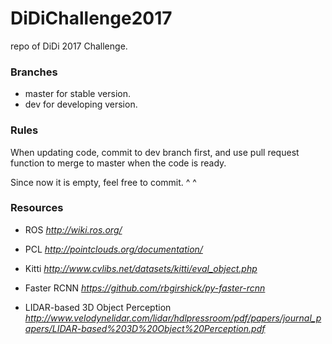 # DiDiChallenge2017
repo of DiDi 2017 Challenge.

### Branches
- master for stable version.
- dev for developing version.

### Rules
When updating code, commit to dev branch first, and use pull request function to merge to master when the code is ready.

Since now it is empty, feel free to commit. ^ ^

### Resources
- ROS
*http://wiki.ros.org/*

- PCL
*http://pointclouds.org/documentation/*

- Kitti
*http://www.cvlibs.net/datasets/kitti/eval_object.php*

- Faster RCNN
*https://github.com/rbgirshick/py-faster-rcnn*

- LIDAR-based 3D Object Perception
*http://www.velodynelidar.com/lidar/hdlpressroom/pdf/papers/journal_papers/LIDAR-based%203D%20Object%20Perception.pdf*

